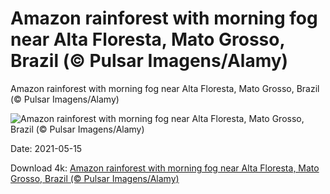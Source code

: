 # Amazon rainforest with morning fog near Alta Floresta, Mato Grosso, Brazil (© Pulsar Imagens/Alamy)

Amazon rainforest with morning fog near Alta Floresta, Mato Grosso, Brazil (© Pulsar Imagens/Alamy)

![Amazon rainforest with morning fog near Alta Floresta, Mato Grosso, Brazil (© Pulsar Imagens/Alamy)](https://bing.com/th?id=OHR.AltaFloresta_EN-US4736416258_UHD.jpg&w=1024&h=576)

Date: 2021-05-15

Download 4k: [Amazon rainforest with morning fog near Alta Floresta, Mato Grosso, Brazil (© Pulsar Imagens/Alamy)](https://bing.com/th?id=OHR.AltaFloresta_EN-US4736416258_UHD.jpg)

